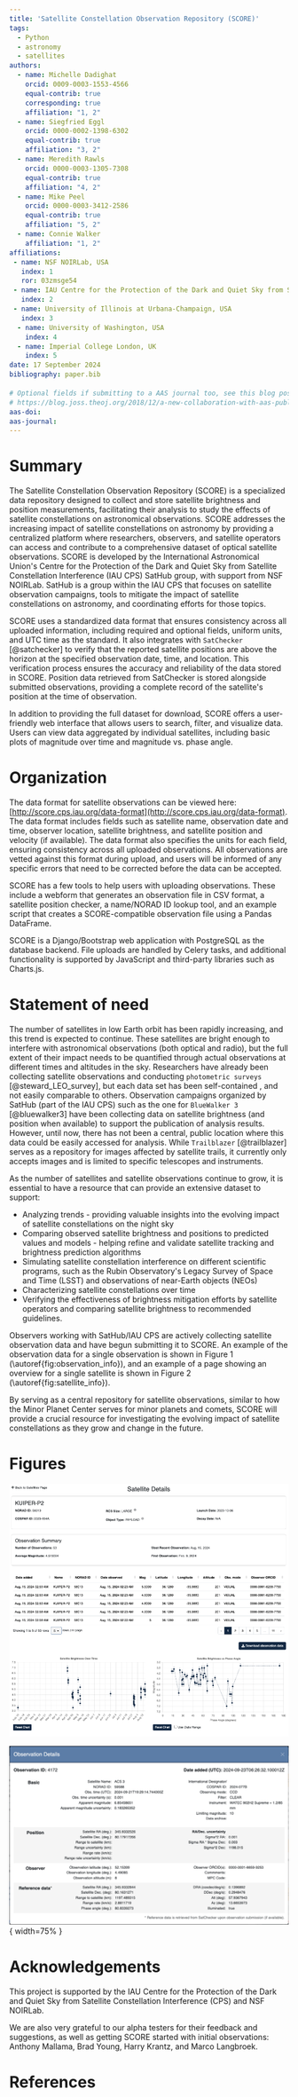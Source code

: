 ```yaml
---
title: 'Satellite Constellation Observation Repository (SCORE)'
tags:
  - Python
  - astronomy
  - satellites
authors:
  - name: Michelle Dadighat
    orcid: 0009-0003-1553-4566
    equal-contrib: true
    corresponding: true
    affiliation: "1, 2"
  - name: Siegfried Eggl
    orcid: 0000-0002-1398-6302
    equal-contrib: true
    affiliation: "3, 2"
  - name: Meredith Rawls
    orcid: 0000-0003-1305-7308
    equal-contrib: true
    affiliation: "4, 2"
  - name: Mike Peel
    orcid: 0000-0003-3412-2586
    equal-contrib: true
    affiliation: "5, 2"
  - name: Connie Walker
    affiliation: "1, 2"
affiliations:
 - name: NSF NOIRLab, USA
   index: 1
   ror: 03zmsge54
 - name: IAU Centre for the Protection of the Dark and Quiet Sky from Satellite Constellation Interference (CPS)
   index: 2
 - name: University of Illinois at Urbana-Champaign, USA
   index: 3
  - name: University of Washington, USA
    index: 4
  - name: Imperial College London, UK
    index: 5
date: 17 September 2024
bibliography: paper.bib

# Optional fields if submitting to a AAS journal too, see this blog post:
# https://blog.joss.theoj.org/2018/12/a-new-collaboration-with-aas-publishing
aas-doi:
aas-journal:
---
```


# Summary

The Satellite Constellation Observation Repository (SCORE) is a specialized data repository designed to collect and store satellite brightness and position measurements, facilitating their analysis to study the effects of satellite constellations on astronomical observations. SCORE addresses the increasing impact of satellite constellations on astronomy by providing a centralized platform where researchers, observers, and satellite operators can access and contribute to a comprehensive dataset of optical satellite observations. SCORE is developed by the International Astronomical Union's Centre for the Protection of the Dark and Quiet Sky from Satellite Constellation Interference (IAU CPS) SatHub group, with support from NSF NOIRLab. SatHub is a group within the IAU CPS that focuses on satellite observation campaigns, tools to mitigate the impact of satellite constellations on astronomy, and coordinating efforts for those topics.

SCORE uses a standardized data format that ensures consistency across all uploaded information, including required and optional fields, uniform units, and UTC time as the standard. It also integrates with `SatChecker` [@satchecker] to verify that the reported satellite positions are above the horizon at the specified observation date, time, and location. This verification process ensures the accuracy and reliability of the data stored in SCORE. Position data retrieved from SatChecker is stored alongside submitted observations, providing a complete record of the satellite's position at the time of observation.

In addition to providing the full dataset for download, SCORE offers a user-friendly web interface that allows users to search, filter, and visualize data. Users can view data aggregated by individual satellites, including basic plots of magnitude over time and magnitude vs. phase angle.


# Organization

The data format for satellite observations can be viewed here: [http://score.cps.iau.org/data-format](http://score.cps.iau.org/data-format). The data format includes fields such as satellite name, observation date and time, observer location, satellite brightness, and satellite position and velocity (if available). The data format also specifies the units for each field, ensuring consistency across all uploaded observations. All observations are vetted against this format during upload, and users will be informed of any specific errors that need to be corrected before the data can be accepted.

SCORE has a few tools to help users with uploading observations. These include a webform that generates an observation file in CSV format, a satellite position checker, a name/NORAD ID lookup tool, and an example script that creates a SCORE-compatible observation file using a Pandas DataFrame.

SCORE is a Django/Bootstrap web application with PostgreSQL as the database backend. File uploads are handled by Celery tasks, and additional functionality is supported by JavaScript and third-party libraries such as Charts.js.

# Statement of need

The number of satellites in low Earth orbit has been rapidly increasing, and this trend is expected to continue.  These satellites are bright enough to interfere with astronomical observations (both optical and radio), but the full extent of their impact needs to be quantified through actual observations at different times and altitudes in the sky. Researchers have already been collecting satellite observations and conducting `photometric surveys` [@steward_LEO_survey], but each data set has been self-contained , and not easily comparable to others. Observation campaigns organized by SatHub (part of the IAU CPS) such as the one for `BlueWalker 3` [@bluewalker3] have been collecting data on satellite brightness (and position when available) to support the publication of analysis results. However, until now, there has not been a central, public location where this data could be easily accessed for analysis. While `Trailblazer` [@trailblazer] serves as a repository for images affected by satellite trails, it currently only accepts images and is limited to specific telescopes and instruments.

As the number of satellites and satellite observations continue to grow, it is essential to have a resource that can provide an extensive dataset to support:
* Analyzing trends - providing valuable insights into the evolving impact of satellite constellations on the night sky
* Comparing observed satellite brightness and positions to predicted values and models - helping refine and validate satellite tracking and brightness prediction algorithms
* Simulating satellite constellation interference on different scientific programs, such as the Rubin Observatory's Legacy Survey of Space and Time (LSST) and observations of near-Earth objects (NEOs)
* Characterizing satellite constellations over time
* Verifying the effectiveness of brightness mitigation efforts by satellite operators and comparing satellite brightness to recommended guidelines.

Observers working with SatHub/IAU CPS are actively collecting satellite observation data and have begun submitting it to SCORE. An example of the observation data for a single observation is shown in Figure 1 (\autoref{fig:observation_info}), and an example of a page showing an overview for a single satellite is shown in Figure 2 (\autoref{fig:satellite_info}).

By serving as a central repository for satellite observations, similar to how the Minor Planet Center serves for minor planets and comets, SCORE will provide a crucial resource for investigating the evolving impact of satellite constellations as they grow and change in the future.


# Figures

![Satellite page with multiple observations.\label{fig:satellite_info}](satellite_page.png)

![Single observation details. \label{fig:observation_info}](observation_details.png){ width=75% }

# Acknowledgements
This project is supported by the IAU Centre for the Protection of the Dark and Quiet Sky from Satellite Constellation Interference (CPS) and NSF NOIRLab.

We are also very grateful to our alpha testers for their feedback and suggestions, as well as getting SCORE started with initial observations: Anthony Mallama, Brad Young, Harry Krantz, and Marco Langbroek.

# References
